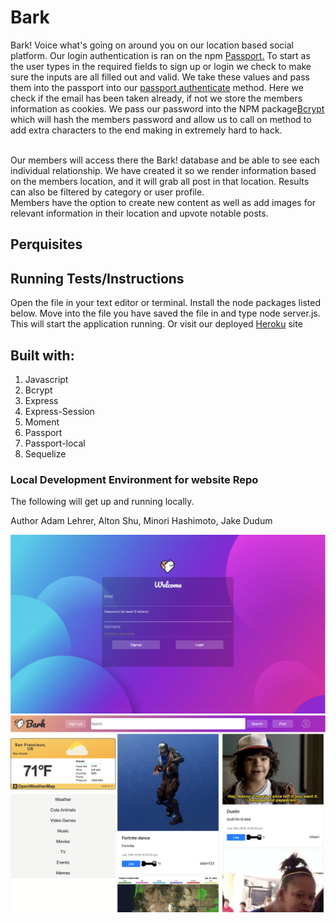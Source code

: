 # Bark
Bark! Voice what's going on around you on our location based social platform. Our login authentication is ran on the npm <a href="https://www.npmjs.com/package/passport">Passport.</a> To start as the user types in the required fields to sign up or login we check to make sure the inputs are all filled out and valid. We take these values and pass them into the passport into our <a href="http://www.passportjs.org/docs/authenticate/">passport authenticate</a> method. Here we check if the email has been taken already, if not we store the members information as cookies. We pass our password into the NPM package<a href="http://www.passportjs.org/docs/authenticate/">Bcrypt</a>  which will hash the members password and allow us to call on method to add extra characters to the end making in extremely hard to hack. 

<br>
Our members will access there the Bark! database and be able to see each individual relationship. We have created it so we render information based on the members location, and it will grab all post in that location. Results can also be filtered by category or user profile. 

<br>
Members have the option to create new content as well as add images for relevant information in their location and upvote notable posts. 





## Perquisites


## Running Tests/Instructions
Open the file in your text editor or terminal. Install the node packages listed below. Move into the file you have saved the file in and type node server.js. This will start the application running. Or visit our deployed   <a href="https://barksf.herokuapp.com/">Heroku</a> site

## Built with:
<ol>
<li> Javascript
<li> Bcrypt
<li> Express
<li> Express-Session
<li> Moment
<li> Passport
<li> Passport-local
<li> Sequelize
</ol>

### Local Development Environment for website Repo
The following will get up and running locally.

Author
Adam Lehrer, Alton Shu,
Minori Hashimoto,
Jake Dudum

![Bark](/public/assets/images/login-page.png)
![Bark](/public/assets/images/Main.png)








